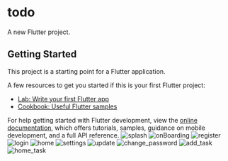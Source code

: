 # todo

A new Flutter project.

## Getting Started

This project is a starting point for a Flutter application.

A few resources to get you started if this is your first Flutter project:

- [Lab: Write your first Flutter app](https://docs.flutter.dev/get-started/codelab)
- [Cookbook: Useful Flutter samples](https://docs.flutter.dev/cookbook)

For help getting started with Flutter development, view the
[online documentation](https://docs.flutter.dev/), which offers tutorials,
samples, guidance on mobile development, and a full API reference.
![splash](https://github.com/user-attachments/assets/6acd19eb-c450-4c76-b8b8-0ce7b0ba3a3a)
![onBoarding](https://github.com/user-attachments/assets/5bd75402-ebf0-4e26-8e0f-f9fc668390a0)
![register](https://github.com/user-attachments/assets/53970376-55ac-408e-bb30-e93cae6022f8)
![login](https://github.com/user-attachments/assets/5e28bc49-e5b7-41d0-82ec-d20da0853364)
![home](https://github.com/user-attachments/assets/e206b877-4cb1-4bf2-8662-f89e0f91e67d)
![settings](https://github.com/user-attachments/assets/36257825-872f-4444-862f-cde446c4d3e5)
![update](https://github.com/user-attachments/assets/671f845d-536a-4b74-92ff-87490bf9d468)
![change_password](https://github.com/user-attachments/assets/7fe09214-05bd-4030-b61b-4fb2b34026ac)
![add_task](https://github.com/user-attachments/assets/3c7f9511-2a6c-4925-b4af-a838752a07b2)
![home_task](https://github.com/user-attachments/assets/efd97d9c-8fe5-4e04-96b3-05955f26b8f3)
